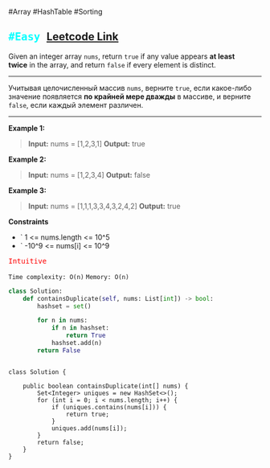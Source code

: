 #Array #HashTable #Sorting 

<kbd><span style="color:cyan;">#Easy</span> </kbd>
[Leetcode Link](https://leetcode.com/problems/contains-duplicate/)
---
Given an integer array `nums`, return `true` if any value appears **at least twice** in the array, and return `false` if every element is distinct.

---
Учитывая целочисленный массив `nums`, верните `true`, если какое-либо значение появляется **по крайней мере дважды** в массиве, и верните `false`, если каждый элемент различен.

---
**Example 1:**

>**Input:** nums = [1,2,3,1]
>**Output:** true

**Example 2:**

>**Input:** nums = [1,2,3,4]
>**Output:** false

**Example 3:**

>**Input:** nums = [1,1,1,3,3,4,3,2,4,2]
>**Output:** true

**Constraints**
- ` 1 <= nums.length <= 10^5
-  ` -10^9 <= nums[i] <= 10^9

<kbd><span style="color:red;"> Intuitive</span></kbd>

`Time complexity: O(n)`
`Memory: O(n)`


```Python
class Solution:
    def containsDuplicate(self, nums: List[int]) -> bool:
        hashset = set()

        for n in nums:
            if n in hashset:
                return True
            hashset.add(n)
        return False

```

```run-java

class Solution {

    public boolean containsDuplicate(int[] nums) {
        Set<Integer> uniques = new HashSet<>();
        for (int i = 0; i < nums.length; i++) {
            if (uniques.contains(nums[i])) {
                return true;
            }
            uniques.add(nums[i]);
        }
        return false;
    }
}
```

